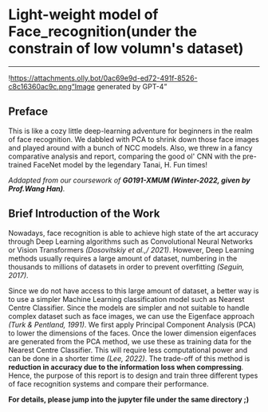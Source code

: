 # Light-weight model of Face_recognition(under the constrain of low volumn's dataset)
--------------------------------
!https://attachments.olly.bot/0ac69e9d-ed72-491f-8526-c8c16360ac9c.png“Image generated by GPT-4”


## Preface


This is like a cozy little deep-learning adventure for beginners in the realm of face recognition. We dabbled with PCA to shrink down those face images and played around with a bunch of NCC models. Also, we threw in a fancy comparative analysis and report, comparing the good ol' CNN with the pre-trained FaceNet model by the legendary Tanai, H. Fun times! 

_Addapted from our coursework of **G0191-XMUM (Winter-2022, given by Prof.Wang Han)**._

## Brief Introduction of the Work


Nowadays, face recognition is able to achieve high state of the art accuracy through Deep Learning algorithms such as Convolutional Neural Networks or Vision Transformers *(Dosovitskiy et al.,/ 2021)*. However, Deep Learning methods usually requires a large amount of dataset, numbering in the thousands to millions of datasets in order to prevent overfitting *(Seguin, 2017)*. 

Since we do not have access to this large amount of dataset, a better way is to use a simpler Machine Learning classification model such as Nearest Centre Classifier. Since the models are simpler and not suitable to handle complex dataset such as face images, we can use the Eigenface approach *(Turk & Pentland, 1991)*. We first apply Principal Component Analysis (PCA) to lower the dimensions of the faces. Once the lower dimension eigenfaces are generated from the PCA method, we use these as training data for the Nearest Centre Classifier. This will require less computational power and can be done in a shorter time *(Lee, 2022)*. The trade-off of this method is **reduction in accuracy due to the information loss when compressing**. Hence, the purpose of this report is to design and train three different types of face recognition systems and compare their performance. 

**For details, please jump into the jupyter file under the same directory ;)**


